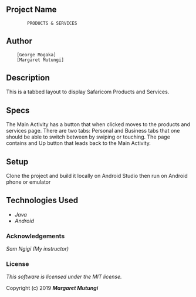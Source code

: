 

## Project Name 
            PRODUCTS & SERVICES
            
## Author
        [George Mogaka]
        [Margaret Mutungi]
       

## Description

This is a tabbed layout to display Safaricom Products and Services.

## Specs
The Main Activity has a button that when clicked moves to the products and services page.
There are two tabs: Personal and Business tabs that one should be able to switch between by swiping or touching. The page contains and Up button that leads back to the Main Activity. 

## Setup
Clone the project and build it locally on Android Studio then run on Android phone or emulator


## Technologies Used

* _Java_
* _Android_

### Acknowledgements
_Sam Ngigi (My instructor)_

### License

*This software is licensed under the MIT license.*

Copyright (c) 2019 **_Margaret Mutungi_**
